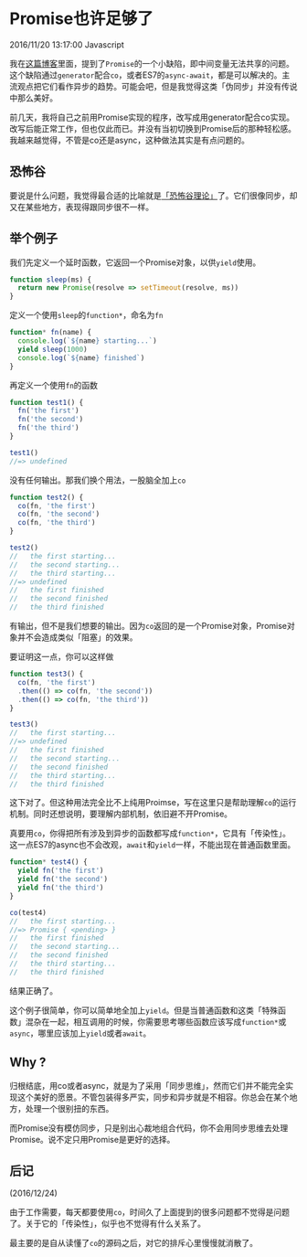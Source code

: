 # Promise也许足够了
2016/11/20 13:17:00
Javascript


我在[这篇博客][ES6_Promise]里面，提到了`Promise`的一个小缺陷，即中间变量无法共享的问题。这个缺陷通过`generator`配合`co`，或者ES7的`async-await`，都是可以解决的。主流观点把它们看作异步的趋势。可能会吧，但是我觉得这类「伪同步」并没有传说中那么美好。

前几天，我将自己之前用Promise实现的程序，改写成用generator配合co实现。改写后能正常工作，但也仅此而已。并没有当初切换到Promise后的那种轻松感。我越来越觉得，不管是co还是async，这种做法其实是有点问题的。


## 恐怖谷

要说是什么问题，我觉得最合适的比喻就是[「恐怖谷理论」][uncanny_valley]了。它们很像同步，却又在某些地方，表现得跟同步很不一样。


## 举个例子

我们先定义一个延时函数，它返回一个Promise对象，以供`yield`使用。

```js
function sleep(ms) {
  return new Promise(resolve => setTimeout(resolve, ms))
}
```

定义一个使用`sleep`的`function*`，命名为`fn`

```js
function* fn(name) {
  console.log(`${name} starting...`)
  yield sleep(1000)
  console.log(`${name} finished`)
}
```

再定义一个使用`fn`的函数

```js
function test1() {
  fn('the first')
  fn('the second')
  fn('the third')
}
```

```js
test1()
//=> undefined
```

没有任何输出。那我们换个用法，一股脑全加上`co`

```js
function test2() {
  co(fn, 'the first')
  co(fn, 'the second')
  co(fn, 'the third')
}
```

```js
test2()
//   the first starting...
//   the second starting...
//   the third starting...
//=> undefined
//   the first finished
//   the second finished
//   the third finished
```

有输出，但不是我们想要的输出。因为`co`返回的是一个Promise对象，Promise对象并不会造成类似「阻塞」的效果。

要证明这一点，你可以这样做

```js
function test3() {
  co(fn, 'the first')
  .then(() => co(fn, 'the second'))
  .then(() => co(fn, 'the third'))
}
```

```js
test3()
//   the first starting...
//=> undefined
//   the first finished
//   the second starting...
//   the second finished
//   the third starting...
//   the third finished
```

这下对了。但这种用法完全比不上纯用Proimse，写在这里只是帮助理解`co`的运行机制。同时还想说明，要理解内部机制，依旧避不开Promise。

真要用`co`，你得把所有涉及到异步的函数都写成`function*`，它具有「传染性」。这一点ES7的async也不会改观，`await`和`yield`一样，不能出现在普通函数里面。

```js
function* test4() {
  yield fn('the first')
  yield fn('the second')
  yield fn('the third')
}
```

```js
co(test4)
//   the first starting...
//=> Promise { <pending> }
//   the first finished
//   the second starting...
//   the second finished
//   the third starting...
//   the third finished
```

结果正确了。

这个例子很简单，你可以简单地全加上`yield`。但是当普通函数和这类「特殊函数」混杂在一起，相互调用的时候，你需要思考哪些函数应该写成`function*`或`async`，哪里应该加上`yield`或者`await`。


## Why ?

归根结底，用co或者async，就是为了采用「同步思维」，然而它们并不能完全实现这个美好的愿景。不管包装得多严实，同步和异步就是不相容。你总会在某个地方，处理一个很别扭的东西。

而Promise没有模仿同步，只是别出心裁地组合代码，你不会用同步思维去处理Promise。说不定只用Promise是更好的选择。


## 后记

(2016/12/24)

由于工作需要，每天都要使用`co`，时间久了上面提到的很多问题都不觉得是问题了。关于它的「传染性」，似乎也不觉得有什么关系了。

最主要的是自从读懂了`co`的源码之后，对它的排斥心里慢慢就消散了。


[ES6_Promise]: /articles/ES6_Promise.html
[uncanny_valley]: https://en.wikipedia.org/wiki/Uncanny_valley
